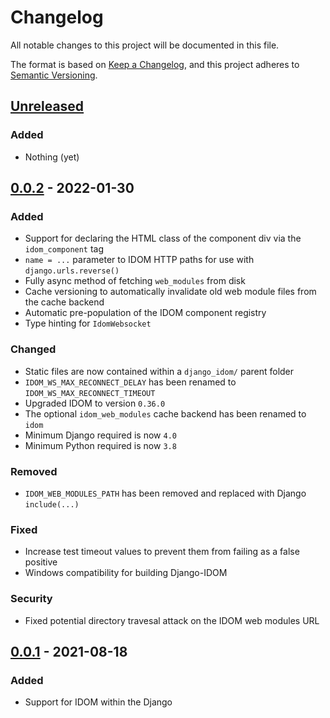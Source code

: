 # Changelog

All notable changes to this project will be documented in this file.

The format is based on [Keep a Changelog](https://keepachangelog.com/en/1.0.0/),
and this project adheres to [Semantic Versioning](https://semver.org/spec/v2.0.0.html).

<!--
Types of changes are to be listed in this order
    - "Added" for new features.
    - "Changed" for changes in existing functionality.
    - "Deprecated" for soon-to-be removed features.
    - "Removed" for now removed features.
    - "Fixed" for any bug fixes.
    - "Security" in case of vulnerabilities.
 -->

## [Unreleased]

### Added

- Nothing (yet)

## [0.0.2] - 2022-01-30

### Added

- Support for declaring the HTML class of the component div via the `idom_component` tag
- `name = ...` parameter to IDOM HTTP paths for use with `django.urls.reverse()`
- Fully async method of fetching `web_modules` from disk
- Cache versioning to automatically invalidate old web module files from the cache backend
- Automatic pre-population of the IDOM component registry
- Type hinting for `IdomWebsocket`

### Changed

- Static files are now contained within a `django_idom/` parent folder
- `IDOM_WS_MAX_RECONNECT_DELAY` has been renamed to `IDOM_WS_MAX_RECONNECT_TIMEOUT`
- Upgraded IDOM to version `0.36.0`
- The optional `idom_web_modules` cache backend has been renamed to `idom`
- Minimum Django required is now `4.0`
- Minimum Python required is now `3.8`

### Removed

- `IDOM_WEB_MODULES_PATH` has been removed and replaced with Django `include(...)`

### Fixed

- Increase test timeout values to prevent them from failing as a false positive
- Windows compatibility for building Django-IDOM

### Security

- Fixed potential directory travesal attack on the IDOM web modules URL

## [0.0.1] - 2021-08-18

### Added

- Support for IDOM within the Django

[unreleased]: https://github.com/idom-team/django-idom/compare/0.0.2...HEAD
[0.0.2]: https://github.com/idom-team/django-idom/compare/0.0.1...0.0.2
[0.0.1]: https://github.com/idom-team/django-idom/releases/tag/0.0.1
